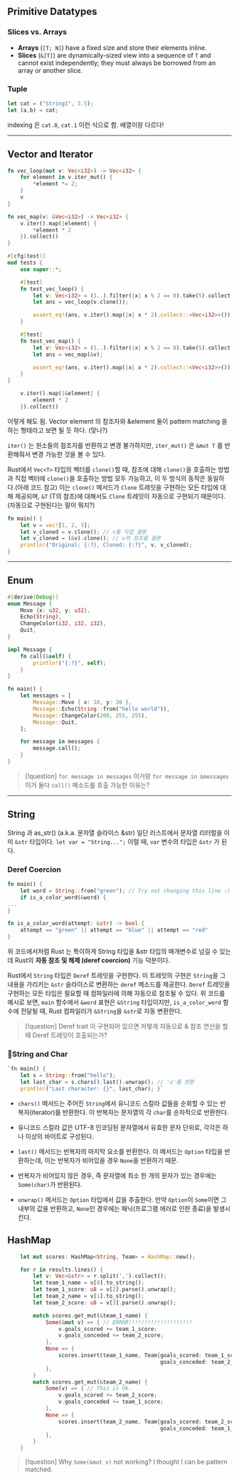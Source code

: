 ## Primitive Datatypes
### Slices vs. Arrays

- **Arrays** (`[T; N]`) have a fixed size and store their elements inline.
- **Slices** (`&[T]`) are dynamically-sized view into a sequence of `T` and cannot exist independently; they must always be borrowed from an array or another slice.

### Tuple
```Rust
let cat = ("String1", 3.5);
let (a,b) = cat;
```

indexing 은 `cat.0`, `cat.1` 이런 식으로 함. 배열이랑 다르다!

---
## Vector and Iterator

```Rust
fn vec_loop(mut v: Vec<i32>) -> Vec<i32> {
    for element in v.iter_mut() {
        *element *= 2;
    }
    v
}

fn vec_map(v: &Vec<i32>) -> Vec<i32> {
    v.iter().map(|element| {
        *element * 2
    }).collect()
}

#[cfg(test)]
mod tests {
    use super::*;

    #[test]
    fn test_vec_loop() {
        let v: Vec<i32> = (1..).filter(|x| x % 2 == 0).take(5).collect();
        let ans = vec_loop(v.clone());

        assert_eq!(ans, v.iter().map(|x| x * 2).collect::<Vec<i32>>());
    }

    #[test]
    fn test_vec_map() {
        let v: Vec<i32> = (1..).filter(|x| x % 2 == 0).take(5).collect();
        let ans = vec_map(&v);

        assert_eq!(ans, v.iter().map(|x| x * 2).collect::<Vec<i32>>());
    }
}
```

```Rust
    v.iter().map(|&element| {
        element * 2
    }).collect()
```

이렇게 해도 됨. Vector element 의 참조자와 &element 둘이 pattern matching 을 하는 형태라고 보면 될 듯 하다. (맞나?)

 `iter()` 는 원소들의 참조자를 반환하고 변경 불가하지만, `iter_mut()` 은 `&mut T` 를 반환해줘서 변경 가능한 것을 볼 수 있다.

Rust에서 `Vec<T>` 타입의 벡터를 `clone()`할 때, 참조에 대해 `clone()`을 호출하는 방법과 직접 벡터에 `clone()`을 호출하는 방법 모두 가능하고, 이 두 방식의 동작은 동일하다.(아래 코드 참고) 
이는 `clone()` 메서드가 `Clone` 트레잇을 구현하는 모든 타입에 대해 제공되며, `&T` (T의 참조)에 대해서도 `Clone` 트레잇이 자동으로 구현되기 때문이다. (자동으로 구현된다는 말이 뭐지?)

```Rust
fn main() {
    let v = vec![1, 2, 3];
    let v_cloned = v.clone(); // v를 직접 클론
    let v_cloned = (&v).clone(); // v의 참조를 클론
    println!("Original: {:?}, Cloned: {:?}", v, v_cloned);
}
```

---
## Enum

```Rust
#[derive(Debug)]
enum Message {
    Move {x: u32, y: u32},
    Echo(String),
    ChangeColor(i32, i32, i32),
    Quit,
}

impl Message {
    fn call(&self) {
        println!("{:?}", self);
    }
}

fn main() {
    let messages = [
        Message::Move { x: 10, y: 30 },
        Message::Echo(String::from("hello world")),
        Message::ChangeColor(200, 255, 255),
        Message::Quit,
    ];

    for message in messages {
        message.call();
    }
}
```

> [!question] `for message in messages` 이거랑  `for message in &messages` 이거 둘다 `call()` 메소드를 호출 가능한 이유는?


---
## String

String 과 as_str() (a.k.a. 문자열 슬라이스 &str)
일단 러스트에서 문자열 리터럴을 이미 `&str`  타입이다.
`let var = "String...";` 
이럴 때, `var` 변수의 타입은 `&str` 가 된다. 

### Deref Coercion
```rust
fn main() {
    let word = String::from("green"); // Try not changing this line :)
    if is_a_color_word(&word) {
...
}

fn is_a_color_word(attempt: &str) -> bool {
    attempt == "green" || attempt == "blue" || attempt == "red"
}
```

위 코드에서처럼 Rust 는 특이하게 String 타입을 &str 타입의 매개변수로 넘길 수 있는데 Rust의 **자동 참조 및 해제 (deref coercion)** 기능 덕분이다. 

Rust에서 `String` 타입은 `Deref` 트레잇을 구현한다. 이 트레잇의 구현은 `String`을 그 내용을 가리키는 `&str` 슬라이스로 변환하는 `deref` 메소드를 제공한다. `Deref` 트레잇을 구현하는 모든 타입은 필요할 때 컴파일러에 의해 자동으로 참조될 수 있다. 
위 코드를 예시로 보면, `main` 함수에서 `&word` 표현은 `&String` 타입이지만, `is_a_color_word` 함수에 전달될 때, Rust 컴파일러가 `&String`을 `&str`로 자동 변환한다. 

> [!question]
Deref trait 이 구현되어 있으면 저렇게 자동으로 & 참조 연산을 할 때 Deref 트레잇이 호출되는가?

### String and Char

```Rust
`fn main() {
	let s = String::from("hello");
	let last_char = s.chars().last().unwrap(); // 'o'를 반환     
	println!("Last character: {}", last_char); }`
```
- `chars()` 메서드는 주어진 `String`에서 유니코드 스칼라 값들을 순회할 수 있는 반복자(iterator)를 반환한다. 이 반복자는 문자열의 각 `char`를 순차적으로 반환한다.
- 유니코드 스칼라 값은 UTF-8 인코딩된 문자열에서 유효한 문자 단위로, 각각은 하나 이상의 바이트로 구성된다.

- `last()` 메서드는 반복자의 마지막 요소를 반환한다. 이 메서드는 `Option` 타입을 반환하는데, 이는 반복자가 비어있을 경우 `None`을 반환하기 때문.
- 반복자가 비어있지 않은 경우, 즉 문자열에 최소 한 개의 문자가 있는 경우에는 `Some(char)`가 반환된다.

- `unwrap()` 메서드는 `Option` 타입에서 값을 추출한다. 만약 `Option`이 `Some`이면 그 내부의 값을 반환하고, `None`인 경우에는 패닉(프로그램 에러로 인한 종료)을 발생시킨다.

## HashMap

```Rust
    let mut scores: HashMap<String, Team> = HashMap::new();

    for r in results.lines() {
        let v: Vec<&str> = r.split(',').collect();
        let team_1_name = v[0].to_string();
        let team_1_score: u8 = v[2].parse().unwrap();
        let team_2_name = v[1].to_string();
        let team_2_score: u8 = v[3].parse().unwrap();

        match scores.get_mut(&team_1_name) {
            Some(&mut v) => { // ERROR!!!!!!!!!!!!!!!!!!!!
                v.goals_scored += team_1_score;
                v.goals_conceded += team_2_score;
            },
            None => {
                scores.insert(team_1_name, Team{goals_scored: team_1_score,
                                                goals_conceded: team_2_score});
            },
        }
        match scores.get_mut(&team_2_name) {
            Some(v) => { // This is Ok.
                v.goals_scored += team_2_score;
                v.goals_conceded += team_1_score;
            },
            None => {
                scores.insert(team_2_name, Team{goals_scored: team_2_score,
                                                goals_conceded: team_1_score});
            },
        }
    }
```

>[!question] Why `Some(&mut v)` not working? I thought I can be pattern matched.



